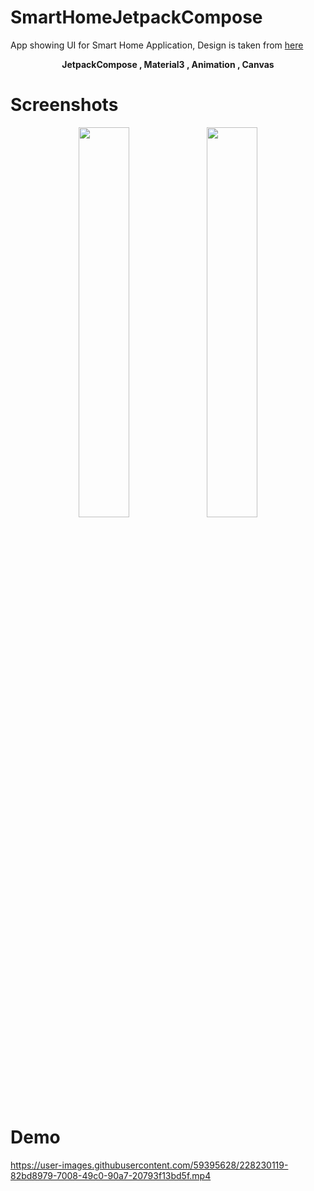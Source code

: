 # SmartHomeJetpackCompose
App showing UI for Smart Home Application, Design is taken from [here](https://www.youtube.com/watch?v=KgUW5pPTTG8)

<p align="center">
<b>JetpackCompose  ,  Material3  ,  Animation  ,  Canvas</b>
</p>

# Screenshots
<p align="center">
<image src="/assets/image1.png" width="40%">
<image src="/assets/image2.png" width="40%">
</p>

# Demo

https://user-images.githubusercontent.com/59395628/228230119-82bd8979-7008-49c0-90a7-20793f13bd5f.mp4